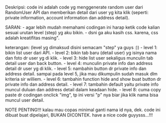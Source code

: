 Deskripsi:
    code ini adalah code yg menggenerate random user dari RandomUser API dan memberikan detail dari user yg kita klik
    (seperti: private information, account information dan address detail).

SARAN: 
    - agar lebih mudah memahami codingan ini harap ketik code kalian sesuai urutan level (step) yg aku bikin.
    - dsni ga aku kasih css. karena, css adalah kreatifitas masing".

keterangan: (level yg dimaksud disini semacam "step" ya guys :))
    - level 1: bikin list user dari API.
    - level 2: bikin tab baru (detail user) yg isinya nama dan foto dr user yg di klik.
    - level 3: hide list user sekaligus munculin tab detail user dan back button.
    - level 4: munculin private info dan address detail dr user yg di klik.
    - level 5: nambahin button dr private info dan address detail.
    sampai pada level 5, jika mau dikumpulin sudah masuk dlm kriteria sir williem.
    - level 6: tambahin function hide and show buat button dr private info dan address detail.
    - level 7: tambahin default yaitu private info muncul duluan dan address detail dalam keadaan hide.
    - level 8: cuma copy paste dr codingan onclick "img", tp ini versi "p" nya biar jika klik nama bisa muncul user detail.

NOTE PENTING!!!
    kalau mau copas minimal ganti nama id nya, dek.
    code ini dibuat buat dipelajari, BUKAN DICONTEK.
    have a nice code guyysss...!!!
